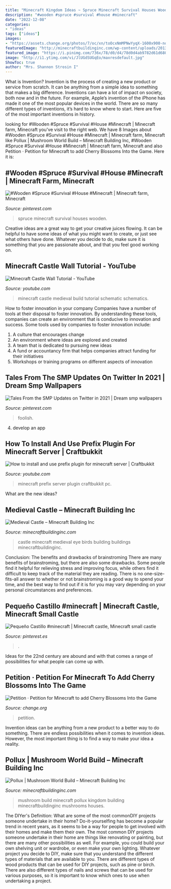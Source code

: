 ```yaml
---
title: "Minecraft Kingdom Ideas ~ Spruce Minecraft Survival Houses Wooden"
description: "#wooden #spruce #survival #house #minecraft"
date: "2022-12-08"
categories:
- "ideas"
tags: ["ideas"]
images:
- "https://assets.change.org/photos/7/oc/xn/toOcxNmMPNwYyqX-1600x900-noPad.jpg?1564792653"
featuredImage: "http://minecraftbuildinginc.com/wp-content/uploads/2013/02/Birds-Eye-View-of-Minecraft-Castle.jpg"
featured_image: "https://i.pinimg.com/736x/78/d0/d4/78d0d4ab9782d61d68010c6e803095cb.jpg"
image: "http://i1.ytimg.com/vi/JlUGdSUGqEo/maxresdefault.jpg"
ShowToc: true
author: "Mrs. Shannon Strosin I"
---
```



What is Invention?
Invention is the process of creating a new product or service from scratch. It can be anything from a simple idea to something that makes a big difference. Inventions can have a lot of impact on society, both now and in the future. For example, Apple’s invention of the iPhone has made it one of the most popular devices in the world. There are so many different types of inventions, it’s hard to know where to start. Here are five of the most important inventions in history.

	

		
looking for #Wooden #Spruce #Survival #House #Minecraft | Minecraft farm, Minecraft you've visit to the right web. We have 8 Images about #Wooden #Spruce #Survival #House #Minecraft | Minecraft farm, Minecraft like Pollux | Mushroom World Build – Minecraft Building Inc, #Wooden #Spruce #Survival #House #Minecraft | Minecraft farm, Minecraft and also Petition · Petition for Minecraft to add Cherry Blossoms Into the Game. Here it is:
		
    
## #Wooden #Spruce #Survival #House #Minecraft | Minecraft Farm, Minecraft

<img loading=lazy src="https://i.pinimg.com/736x/da/5b/f4/da5bf417ad16c63b0c51e4caea53bd68.jpg" onerror="this.onerror=null;this.src='https://tse2.mm.bing.net/th?id=OIP.FN94OOlgP1lUm6hQo8_fqQHaHR&amp;pid=15.1';" alt="#Wooden #Spruce #Survival #House #Minecraft | Minecraft farm, Minecraft">

_Source: pinterest.com_

>spruce minecraft survival houses wooden. 

	

Creative ideas are a great way to get your creative juices flowing. It can be helpful to have some ideas of what you might want to create, or just see what others have done. Whatever you decide to do, make sure it is something that you are passionate about, and that you feel good working on.

    
## Minecraft Castle Wall Tutorial - YouTube

<img loading=lazy src="http://i1.ytimg.com/vi/JlUGdSUGqEo/maxresdefault.jpg" onerror="this.onerror=null;this.src='https://tse4.mm.bing.net/th?id=OIP.y-FENVDyWLUfrQUahYG8PQHaEK&amp;pid=15.1';" alt="Minecraft Castle Wall Tutorial - YouTube">

_Source: youtube.com_

>minecraft castle medieval build tutorial schematic schematics. 

	

How to foster innovation in your company
Companies have a number of tools at their disposal to foster innovation. By understanding these tools, companies can create an environment that is conducive to innovation and success. 
Some tools used by companies to foster innovation include: 

1. A culture that encourages change 
2. An environment where ideas are explored and created 
3. A team that is dedicated to pursuing new ideas 
4. A fund or accountancy firm that helps companies attract funding for their initiatives 
5. Workshops or training programs on different aspects of innovation 

    
## Tales From The SMP Updates On Twitter In 2021 | Dream Smp Wallpapers

<img loading=lazy src="https://i.pinimg.com/736x/78/d0/d4/78d0d4ab9782d61d68010c6e803095cb.jpg" onerror="this.onerror=null;this.src='https://tse3.mm.bing.net/th?id=OIP.sfeOYk8WjfjL-n26I3yCVgHaEJ&amp;pid=15.1';" alt="Tales From the SMP Updates on Twitter in 2021 | Dream smp wallpapers">

_Source: pinterest.com_

>foolish. 

	

4. develop an app

    
## How To Install And Use Prefix Plugin For Minecraft Server | Craftbukkit

<img loading=lazy src="https://i.ytimg.com/vi/ZDqwgzKRGa4/maxresdefault.jpg" onerror="this.onerror=null;this.src='https://tse2.mm.bing.net/th?id=OIP.0KL_aBDx2SsfNhv13IJ8fwHaEK&amp;pid=15.1';" alt="How to install and use prefix plugin for minecraft server | Craftbukkit">

_Source: youtube.com_

>minecraft prefix server plugin craftbukkit pc. 

	

What are the new ideas?
 

    
## Medieval Castle – Minecraft Building Inc

<img loading=lazy src="http://minecraftbuildinginc.com/wp-content/uploads/2013/02/Birds-Eye-View-of-Minecraft-Castle.jpg" onerror="this.onerror=null;this.src='https://tse2.mm.bing.net/th?id=OIP.tXaTet4JfuOWr521xEQsIQHaEo&amp;pid=15.1';" alt="Medieval Castle – Minecraft Building Inc">

_Source: minecraftbuildinginc.com_

>castle minecraft medieval eye birds building buildings minecraftbuildinginc. 

	

Conclusion: The benefits and drawbacks of brainstroming
There are many benefits of brainstroming, but there are also some drawbacks. Some people find it helpful for relieving stress and improving focus, while others find it difficult to keep track of the material they are reading. There is no one-size-fits-all answer to whether or not brainstroming is a good way to spend your time, and the best way to find out if it is for you may vary depending on your personal circumstances and preferences.

    
## Pequeño Castillo #minecraft | Minecraft Castle, Minecraft Small Castle

<img loading=lazy src="https://i.pinimg.com/736x/2b/25/86/2b25864d561c9f2802fd3e3e9d57662f.jpg" onerror="this.onerror=null;this.src='https://tse2.mm.bing.net/th?id=OIP.Qm6QzyCo1ithjMWHPQePAgHaFN&amp;pid=15.1';" alt="Pequeño Castillo #minecraft | Minecraft castle, Minecraft small castle">

_Source: pinterest.es_

>. 

	

Ideas for the 22nd century are abound and with that comes a range of possibilities for what people can come up with.

    
## Petition · Petition For Minecraft To Add Cherry Blossoms Into The Game

<img loading=lazy src="https://assets.change.org/photos/7/oc/xn/toOcxNmMPNwYyqX-1600x900-noPad.jpg?1564792653" onerror="this.onerror=null;this.src='https://tse1.mm.bing.net/th?id=OIP.GofchcwFpb0CBZpdTU25QwHaEK&amp;pid=15.1';" alt="Petition · Petition for Minecraft to add Cherry Blossoms Into the Game">

_Source: change.org_

>petition. 

	

Invention ideas can be anything from a new product to a better way to do something. There are endless possibilities when it comes to invention ideas. However, the most important thing is to find a way to make your idea a reality.

    
## Pollux | Mushroom World Build – Minecraft Building Inc

<img loading=lazy src="https://minecraftbuildinginc.com/wp-content/uploads/2013/09/Pollux-mushroom-world-build-minecraft-ideas-kingdom-5.jpg" onerror="this.onerror=null;this.src='https://tse3.mm.bing.net/th?id=OIP.6ft4Lq2BmeSwcpGpy3ygZAHaD9&amp;pid=15.1';" alt="Pollux | Mushroom World Build – Minecraft Building Inc">

_Source: minecraftbuildinginc.com_

>mushroom build minecraft pollux kingdom building minecraftbuildinginc mushrooms houses. 

	

The DIYer's Definition: What are some of the most commonDIY projects someone undertake in their home?
Do-it-yourselfing has become a popular trend in recent years, as it seems to be a way for people to get involved with their homes and make them their own. The most common DIY projects someone undertake in their home are things like renovating or painting, but there are many other possibilities as well. For example, you could build your own shelving unit or wardrobe, or even make your own lighting.
Whatever project you decide to DIY, make sure that you understand the different types of materials that are available to you. There are different types of wood products that can be used for DIY projects, such as pine or birch. There are also different types of nails and screws that can be used for various purposes, so it is important to know which ones to use when undertaking a project.

